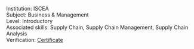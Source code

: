 Institution: ISCEA\
Subject: Business & Management\
Level: Introductory\
Associated skills: Supply Chain, Supply Chain Management, Supply Chain Analysis\
Verification: [Certificate](https://drive.google.com/file/d/1MsDKpNVS29f_IZIlh67MQfo5Lqfmk3yf/view?usp=sharing)
